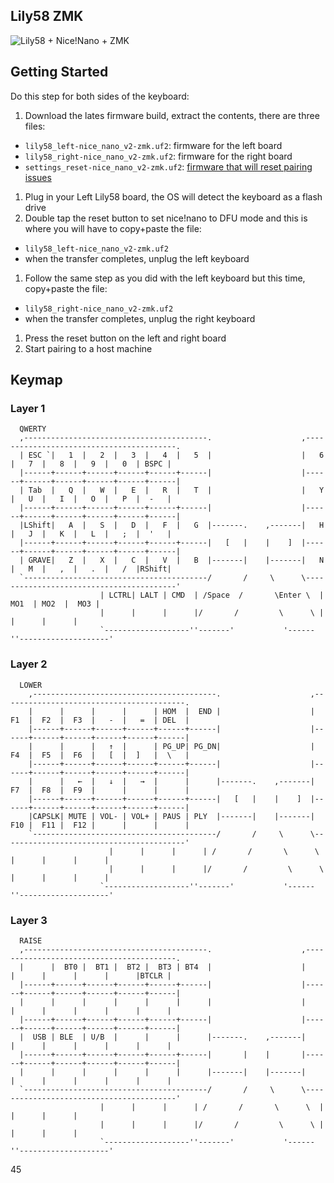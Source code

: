 Lily58 ZMK
---

![Lily58 + Nice!Nano + ZMK](https://i.imgur.com/7F8jajQ.jpg)

Getting Started
---

Do this step for both sides of the keyboard:

1. Download the lates firmware build, extract the contents, there are three files:
  - `lily58_left-nice_nano_v2-zmk.uf2`: firmware for the left board
  - `lily58_right-nice_nano_v2-zmk.uf2`: firmware for the right board
  - `settings_reset-nice_nano_v2-zmk.uf2`: [firmware that will reset pairing issues](https://zmk.dev/docs/troubleshooting#split-keyboard-halves-unable-to-pair)
1. Plug in your Left Lily58 board, the OS will detect the keyboard as a flash drive
1. Double tap the reset button to set nice!nano to DFU mode and this is where you will
   have to copy+paste the file:
  - `lily58_left-nice_nano_v2-zmk.uf2`
  - when the transfer completes, unplug the left keyboard
1. Follow the same step as you did with the left keyboard but this time, copy+paste
   the file:
  - `lily58_right-nice_nano_v2-zmk.uf2`
  - when the transfer completes, unplug the right keyboard
1. Press the reset button on the left and right board
1. Start pairing to a host machine

Keymap
---

### Layer 1

```
  QWERTY
  ,-----------------------------------------.                    ,-----------------------------------------.
  | ESC `|   1  |   2  |   3  |   4  |   5  |                    |   6  |   7  |   8  |   9  |   0  | BSPC |
  |------+------+------+------+------+------|                    |------+------+------+------+------+------|
  | Tab  |   Q  |   W  |   E  |   R  |   T  |                    |   Y  |   U  |   I  |   O  |   P  |  -   |
  |------+------+------+------+------+------|                    |------+------+------+------+------+------|
  |LShift|   A  |   S  |   D  |   F  |   G  |-------.    ,-------|   H  |   J  |   K  |   L  |   ;  |  '   |
  |------+------+------+------+------+------|   [   |    |    ]  |------+------+------+------+------+------|
  | GRAVE|   Z  |   X  |   C  |   V  |   B  |-------|    |-------|   N  |   M  |   ,  |   .  |   /  |RShift|
  `-----------------------------------------/       /     \      \-----------------------------------------'
                    | LCTRL| LALT | CMD  | /Space  /       \Enter \  | MO1  | MO2  |  MO3 |
                    |      |      |      |/       /         \      \ |      |      |      |
                    `-------------------''-------'           '------''--------------------'
```

### Layer 2

```
  LOWER
	,-----------------------------------------.                    ,-----------------------------------------.
	|      |      |      |      | HOM  |  END |                    |  F1  |  F2  |  F3  |   -  |   =  | DEL  |
	|------+------+------+------+------+------|                    |------+------+------+------+------+------|
	|      |      |   ↑  |      | PG_UP| PG_DN|                    |  F4  |  F5  |  F6  |   [  |  ]   |  \   |
	|------+------+------+------+------+------|                    |------+------+------+------+------+------|
	|      |   ←  |   ↓  |   →  |      |      |-------.    ,-------|  F7  |  F8  |  F9  |      |      |      |
	|------+------+------+------+------+------|   [   |    |    ]  |------+------+------+------+------+------|
	|CAPSLK| MUTE | VOL- | VOL+ | PAUS | PLY  |-------|    |-------|  F10 |  F11 |  F12 |      |      |      |
	`-----------------------------------------/       /     \      \-----------------------------------------'
	                  |      |      |      | /       /       \      \  |      |      |      |
	                  |      |      |      |/       /         \      \ |      |      |      |
                    `-------------------''-------'           '------''--------------------'

```


### Layer 3

```
  RAISE
  ,-----------------------------------------.                    ,-----------------------------------------.
  |      |  BT0 |  BT1 |  BT2 |  BT3 | BT4  |                    |      |      |      |      |      |BTCLR |
  |------+------+------+------+------+------|                    |------+------+------+------+------+------|
  |      |      |      |      |      |      |                    |      |      |      |      |      |      |
  |------+------+------+------+------+------|                    |------+------+------+------+------+------|
  |  USB | BLE  | U/B  |      |      |      |-------.    ,-------|      |      |      |      |      |      |
  |------+------+------+------+------+------|       |    |       |------+------+------+------+------+------|
  |      |      |      |      |      |      |-------|    |-------|      |      |      |      |      |      |
  `-----------------------------------------/       /     \      \-----------------------------------------'
                    |      |      |      | /       /       \      \  |      |      |      |
                    |      |      |      |/       /         \      \ |      |      |      |
                    `-------------------''-------'           '------''--------------------'
```
45
